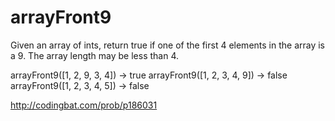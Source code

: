 # arrayFront9

Given an array of ints, return true if one of the first 4 elements in the array is a 9. The array length may be less than 4.

arrayFront9([1, 2, 9, 3, 4]) → true
arrayFront9([1, 2, 3, 4, 9]) → false
arrayFront9([1, 2, 3, 4, 5]) → false

http://codingbat.com/prob/p186031